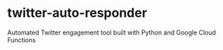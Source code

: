 # twitter-auto-responder
Automated Twitter engagement tool built with Python and Google Cloud Functions
